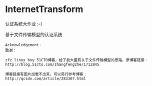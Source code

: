 # InternetTransform
认证系统大作业 :-(

  基于文件传输模型的认证系统
  
  
    Acknowledgement：
    致谢：
    
    zfz_linux_boy 51CTO博客，给了我大量有关于文件传输模型的思路，原博客链接：http://blog.51cto.com/zhangfengzhe/1712845
    
    博客链接有图片加载不出来，可以另行参考博客：http://qcsdn.com/article/283307.html
  
